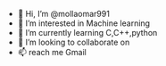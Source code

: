 - 👋 Hi, I’m @mollaomar991
- 👀 I’m interested in Machine learning
- 🌱 I’m currently learning C,C++,python
- 💞️ I’m looking to collaborate on 
- 📫 reach me Gmail

<!---
mollaomar991/mollaomar991 is a ✨ special ✨ repository because its `README.md` (this file) appears on your GitHub profile.
You can click the Preview link to take a look at your changes.
--->
